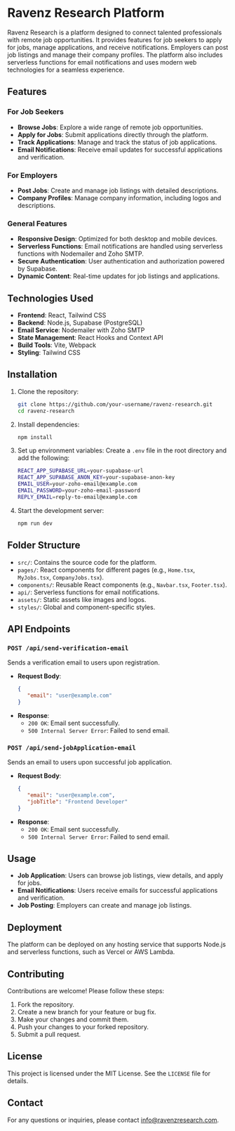 # Ravenz Research Platform

Ravenz Research is a platform designed to connect talented professionals with remote job opportunities. It provides features for job seekers to apply for jobs, manage applications, and receive notifications. Employers can post job listings and manage their company profiles. The platform also includes serverless functions for email notifications and uses modern web technologies for a seamless experience.

## Features

### For Job Seekers

- **Browse Jobs**: Explore a wide range of remote job opportunities.
- **Apply for Jobs**: Submit applications directly through the platform.
- **Track Applications**: Manage and track the status of job applications.
- **Email Notifications**: Receive email updates for successful applications and verification.

### For Employers

- **Post Jobs**: Create and manage job listings with detailed descriptions.
- **Company Profiles**: Manage company information, including logos and descriptions.

### General Features

- **Responsive Design**: Optimized for both desktop and mobile devices.
- **Serverless Functions**: Email notifications are handled using serverless functions with Nodemailer and Zoho SMTP.
- **Secure Authentication**: User authentication and authorization powered by Supabase.
- **Dynamic Content**: Real-time updates for job listings and applications.

## Technologies Used

- **Frontend**: React, Tailwind CSS
- **Backend**: Node.js, Supabase (PostgreSQL)
- **Email Service**: Nodemailer with Zoho SMTP
- **State Management**: React Hooks and Context API
- **Build Tools**: Vite, Webpack
- **Styling**: Tailwind CSS

## Installation

1. Clone the repository:
    ```bash
    git clone https://github.com/your-username/ravenz-research.git
    cd ravenz-research
    ```
2. Install dependencies:
    ```bash
    npm install
    ```
3. Set up environment variables: Create a `.env` file in the root directory and add the following:
    ```bash
    REACT_APP_SUPABASE_URL=your-supabase-url
    REACT_APP_SUPABASE_ANON_KEY=your-supabase-anon-key
    EMAIL_USER=your-zoho-email@example.com
    EMAIL_PASSWORD=your-zoho-email-password
    REPLY_EMAIL=reply-to-email@example.com
    ```
4. Start the development server:
    ```bash
    npm run dev
    ```

## Folder Structure

- `src/`: Contains the source code for the platform.
- `pages/`: React components for different pages (e.g., `Home.tsx`, `MyJobs.tsx`, `CompanyJobs.tsx`).
- `components/`: Reusable React components (e.g., `Navbar.tsx`, `Footer.tsx`).
- `api/`: Serverless functions for email notifications.
- `assets/`: Static assets like images and logos.
- `styles/`: Global and component-specific styles.

## API Endpoints

### `POST /api/send-verification-email`

Sends a verification email to users upon registration.

- **Request Body**:  
  ```json
  {
     "email": "user@example.com"
  }
  ```
- **Response**:  
  - `200 OK`: Email sent successfully.  
  - `500 Internal Server Error`: Failed to send email.

### `POST /api/send-jobApplication-email`

Sends an email to users upon successful job application.

- **Request Body**:  
  ```json
  {
     "email": "user@example.com",
     "jobTitle": "Frontend Developer"
  }
  ```
- **Response**:  
  - `200 OK`: Email sent successfully.  
  - `500 Internal Server Error`: Failed to send email.

## Usage

- **Job Application**: Users can browse job listings, view details, and apply for jobs.
- **Email Notifications**: Users receive emails for successful applications and verification.
- **Job Posting**: Employers can create and manage job listings.

## Deployment

The platform can be deployed on any hosting service that supports Node.js and serverless functions, such as Vercel or AWS Lambda.

## Contributing

Contributions are welcome! Please follow these steps:

1. Fork the repository.
2. Create a new branch for your feature or bug fix.
3. Make your changes and commit them.
4. Push your changes to your forked repository.
5. Submit a pull request.

## License

This project is licensed under the MIT License. See the `LICENSE` file for details.

## Contact

For any questions or inquiries, please contact [info@ravenzresearch.com](mailto:info@ravenzresearch.com).

